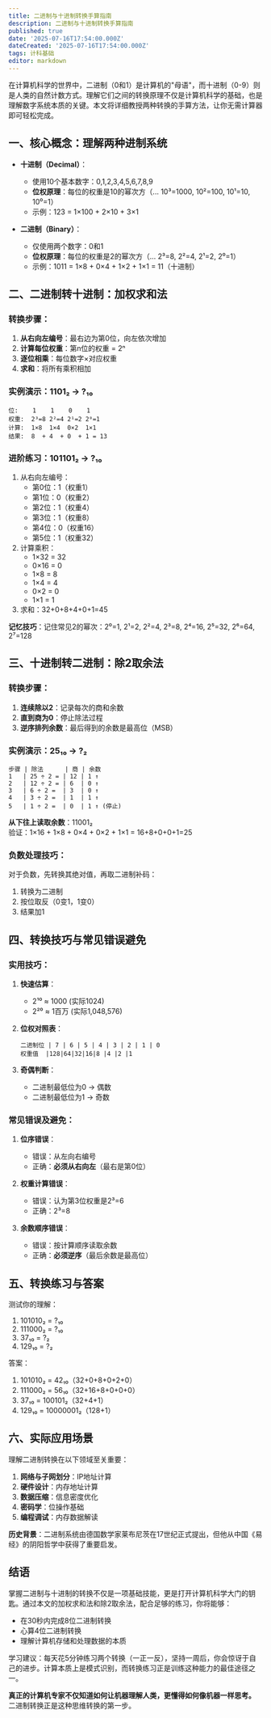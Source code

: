 ```yaml
---
title: 二进制与十进制转换手算指南
description: 二进制与十进制转换手算指南
published: true
date: '2025-07-16T17:54:00.000Z'
dateCreated: '2025-07-16T17:54:00.000Z'
tags: 计科基础
editor: markdown
---
```


在计算机科学的世界中，二进制（0和1）是计算机的"母语"，而十进制（0-9）则是人类的自然计数方式。理解它们之间的转换原理不仅是计算机科学的基础，也是理解数字系统本质的关键。本文将详细教授两种转换的手算方法，让你无需计算器即可轻松完成。

<!-- more -->

## 一、核心概念：理解两种进制系统

- **十进制（Decimal）**：
    - 使用10个基本数字：0,1,2,3,4,5,6,7,8,9
    - **位权原理**：每位的权重是10的幂次方（... 10³=1000, 10²=100, 10¹=10, 10⁰=1）
    - 示例：123 = 1×100 + 2×10 + 3×1

- **二进制（Binary）**：
    - 仅使用两个数字：0和1
    - **位权原理**：每位的权重是2的幂次方（... 2³=8, 2²=4, 2¹=2, 2⁰=1）
    - 示例：1011 = 1×8 + 0×4 + 1×2 + 1×1 = 11（十进制）

## 二、二进制转十进制：加权求和法

### 转换步骤：
1. **从右向左编号**：最右边为第0位，向左依次增加
2. **计算每位权重**：第n位的权重 = 2ⁿ
3. **逐位相乘**：每位数字×对应权重
4. **求和**：将所有乘积相加

### 实例演示：1101₂ → ?₁₀

```
位:    1    1    0    1
权重:  2³=8 2²=4 2¹=2 2⁰=1
计算:  1×8  1×4  0×2  1×1
结果:  8  + 4  + 0  + 1 = 13
```

### 进阶练习：101101₂ → ?₁₀
1. 从右向左编号：
    - 第0位：1（权重1）
    - 第1位：0（权重2）
    - 第2位：1（权重4）
    - 第3位：1（权重8）
    - 第4位：0（权重16）
    - 第5位：1（权重32）
2. 计算乘积：
    - 1×32 = 32
    - 0×16 = 0
    - 1×8 = 8
    - 1×4 = 4
    - 0×2 = 0
    - 1×1 = 1
3. 求和：32+0+8+4+0+1=45

**记忆技巧**：记住常见2的幂次：2⁰=1, 2¹=2, 2²=4, 2³=8, 2⁴=16, 2⁵=32, 2⁶=64, 2⁷=128

## 三、十进制转二进制：除2取余法

### 转换步骤：
1. **连续除以2**：记录每次的商和余数
2. **直到商为0**：停止除法过程
3. **逆序排列余数**：最后得到的余数是最高位（MSB）

### 实例演示：25₁₀ → ?₂

```
步骤 | 除法      | 商 | 余数
1   | 25 ÷ 2 = | 12 | 1 ↑
2   | 12 ÷ 2 = | 6  | 0 ↑
3   | 6 ÷ 2 =  | 3  | 0 ↑
4   | 3 ÷ 2 =  | 1  | 1 ↑
5   | 1 ÷ 2 =  | 0  | 1 ↑ (停止)
```

**从下往上读取余数**：11001₂  
验证：1×16 + 1×8 + 0×4 + 0×2 + 1×1 = 16+8+0+0+1=25

### 负数处理技巧：
对于负数，先转换其绝对值，再取二进制补码：
1. 转换为二进制
2. 按位取反（0变1，1变0）
3. 结果加1

## 四、转换技巧与常见错误避免

### 实用技巧：
1. **快速估算**：
    - 2¹⁰ ≈ 1000 (实际1024)
    - 2²⁰ ≈ 1百万 (实际1,048,576)

2. **位权对照表**：
   ```
   二进制位 | 7 | 6 | 5 | 4 | 3 | 2 | 1 | 0
   权重值  |128|64|32|16|8 |4 |2 |1
   ```

3. **奇偶判断**：
    - 二进制最低位为0 → 偶数
    - 二进制最低位为1 → 奇数

### 常见错误及避免：
1. **位序错误**：
    - 错误：从左向右编号
    - 正确：**必须从右向左**（最右是第0位）

2. **权重计算错误**：
    - 错误：认为第3位权重是2³=6
    - 正确：2³=8

3. **余数顺序错误**：
    - 错误：按计算顺序读取余数
    - 正确：**必须逆序**（最后余数是最高位）

## 五、转换练习与答案

测试你的理解：
1. 101010₂ = ?₁₀
2. 111000₂ = ?₁₀
3. 37₁₀ = ?₂
4. 129₁₀ = ?₂

答案：
1. 101010₂ = 42₁₀（32+0+8+0+2+0）
2. 111000₂ = 56₁₀（32+16+8+0+0+0）
3. 37₁₀ = 100101₂（32+4+1）
4. 129₁₀ = 10000001₂（128+1）

## 六、实际应用场景

理解二进制转换在以下领域至关重要：
1. **网络与子网划分**：IP地址计算
2. **硬件设计**：内存地址计算
3. **数据压缩**：信息密度优化
4. **密码学**：位操作基础
5. **编程调试**：内存数据解读

**历史背景**：二进制系统由德国数学家莱布尼茨在17世纪正式提出，但他从中国《易经》的阴阳哲学中获得了重要启发。

## 结语

掌握二进制与十进制的转换不仅是一项基础技能，更是打开计算机科学大门的钥匙。通过本文的加权求和法和除2取余法，配合足够的练习，你将能够：
- 在30秒内完成8位二进制转换
- 心算4位二进制转换
- 理解计算机存储和处理数据的本质

学习建议：每天花5分钟练习两个转换（一正一反），坚持一周后，你会惊讶于自己的进步。计算本质上是模式识别，而转换练习正是训练这种能力的最佳途径之一。

**真正的计算机专家不仅知道如何让机器理解人类，更懂得如何像机器一样思考。** 二进制转换正是这种思维转换的第一步。
